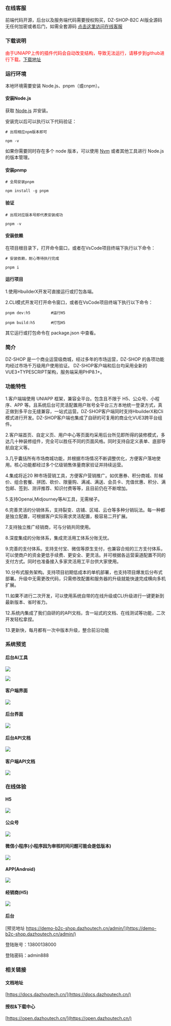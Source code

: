 ### 在线客服

前端代码开源，后台以及服务端代码需要授权购买，DZ-SHOP-B2C AI版全源码无任何加密或者后门，如需全套源码 [点击这里访问在线客服](https://work.weixin.qq.com/kfid/kfca18c02fab14b6222)

### 下载说明

<font color=red>由于UNIAPP上传的插件代码会自动改变结构，导致无法运行，请移步到github进行下载。</font>[下载地址](https://github.com/jack6512017/dz-shop-b2c-ai)

### 运行环境

本地环境需要安装 Node.js、pnpm（或cnpm）。

#### 安装Node.js

获取 [Node.js](https://nodejs.org/en/) 并安装。

安装完以后可以执行以下代码验证：

```
# 出现相应npm版本即可

npm -v
```

如果你需要同时存在多个 node 版本，可以使用 [Nvm](https://github.com/nvm-sh/nvm) 或者其他工具进行 Node.js 的版本管理。

#### 安装pnmp

```
# 全局安装pnpm

npm install -g pnpm
```
#### 验证

```
# 出现对应版本号即代表安装成功

pnpm -v 
```

#### 安装依赖

在项目根目录下，打开命令窗口，或者在VsCode项目终端下执行以下命令：

```
# 安装依赖，耐心等待执行完成

pnpm i
```

#### 运行项目

1.使用HbuilderX开发可直接运行或打包各端。

2.CLI模式开发可打开命令窗口，或者在VsCode项目终端下执行以下命令：

```
pnpm dev:h5         #运行H5

pnpm build:h5       #打包H5
```

其它运行或打包命令在 package.json 中查看。

### 简介

DZ-SHOP 是一个商业运营级商城，经过多年的市场运营，DZ-SHOP 的各项功能均经过市场千万级用户使用验证。
DZ-SHOP客户端和后台均采用全新的VUE3+TYPESCRIPT架构，服务端采用PHP8.1+。

### 功能特性

1.客户端端使用 UNIAPP 框架，兼容全平台。包含且不限于 H5、公众号、小程序、APP 等。且系统后台可灵活配置用户账号全平台三方本地统一登录方式，真正做到多平台无缝兼容，一站式运营。DZ-SHOP客户端同时支持HbuilderX和Cli模式进行开发。DZ-SHOP客户端也集成了自研的可复用的商业化VUE3跨平台组件。

2.客户端首页、自定义页、用户中心等页面均采用后台所见即所得的装修模式，多达几十种装修组件，完全可以胜任不同的页面风格。同时支持自定义表单、底部导航自定义等。

3.几乎囊括所有市场商城功能，并根据市场情况不断调整优化，方便客户落地使用。核心功能都经过多个亿级销售体量商家验证并持续运营。

4.集成将近20 种市场营销工具，方便客户营销推广。如优惠券、积分商城、阶梯价、组合套餐、拼团、砍价、限量购、满减、满送、会员卡、充值优惠、积分、满包邮、签到、测评推荐、知识付费等等，且目前仍在不断增加。

5.支持Openai,Midjourney等AI工具，无需梯子。

6.完善灵活的分销体系，支持裂变、店铺、区域、云仓等多种分销玩法。每一种都是独立配置，可根据客户实际需求灵活配置，极容易二开扩展。

7.支持独立推广经销商，可与分销共同使用。

8.深度集成的分账体系，集成灵活用工体系分账无忧。

9.完善的支付体系。支持支付宝、微信等原生支付，也兼容合规的三方支付体系，可以使商户的资金更低手续费、更安全、更灵活。并可根据各运营渠道配置不同的支付方式。同时也准备接入多家灵活用工平台供大家使用。

10.分布式服务架构。支持项目初期低成本的单机部署，也支持项目爆发后分布式部署。升级中无需更改代码，只需修改配置和服务器的升级就能快速完成横向多机扩展。

11.如果不进行二次开发，可以使用系统自带的在线升级或CLI升级进行一键更新到最新版本、省时省力。

12.系统内集成了我们自研的的API文档，含一站式的文档、在线测试等功能，二次开发轻松拿捏。

13.更新快，每月都有一次中版本升级，整合前沿功能

### 系统预览

#### 后台AI工具

![](https://open-storage.dazhoutech.cn/images/openai.png)

![](https://open-storage.dazhoutech.cn/images/midjourney.png)

#### 客户端界面

![](https://open-storage.dazhoutech.cn/images/preview_app.png)

#### 后台界面

![](https://open-storage.dazhoutech.cn/images/preview-admin.png)

#### 后台API文档

![](https://open-storage.dazhoutech.cn/images/admin_doc2.png)

#### 客户端API文档

![](https://open-storage.dazhoutech.cn/images/client_doc1.png)

### 在线体验

#### H5

![](https://open-storage.dazhoutech.cn/images/h5_qr.png)

#### 公众号

![](https://open-storage.dazhoutech.cn/images/wechat_qr.jpg)

#### 微信小程序(小程序因为审核时间问题可能会是低版本)

![](https://open-storage.dazhoutech.cn/images/miniprog_qr.jpg)

#### APP(Android)

![](https://open-storage.dazhoutech.cn/images/app_qr.png)

#### 经销商(H5)

![](https://open-storage.dazhoutech.cn/images/dealer_qr.png)

#### 后台

[预览地址 https://demo-b2c-shop.dazhoutech.cn/admin/](https://demo-b2c-shop.dazhoutech.cn/admin/)

登陆账号：13800138000

登陆密码：admin888

### 相关链接

#### 文档地址

[https://docs.dazhoutech.cn/](https://docs.dazhoutech.cn/)

#### 授权&下载中心

[https://open.dazhoutech.cn/](https://open.dazhoutech.cn/)
